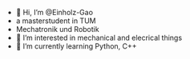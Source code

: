 - 👋 Hi, I’m @Einholz-Gao
- a masterstudent in TUM
- Mechatronik und Robotik
- 👀 I’m interested in mechanical and elecrical things
- 🌱 I’m currently learning Python, C++

<!---
Einholz-Gao/Einholz-Gao is a ✨ special ✨ repository because its `README.md` (this file) appears on your GitHub profile.
You can click the Preview link to take a look at your changes.
--->
